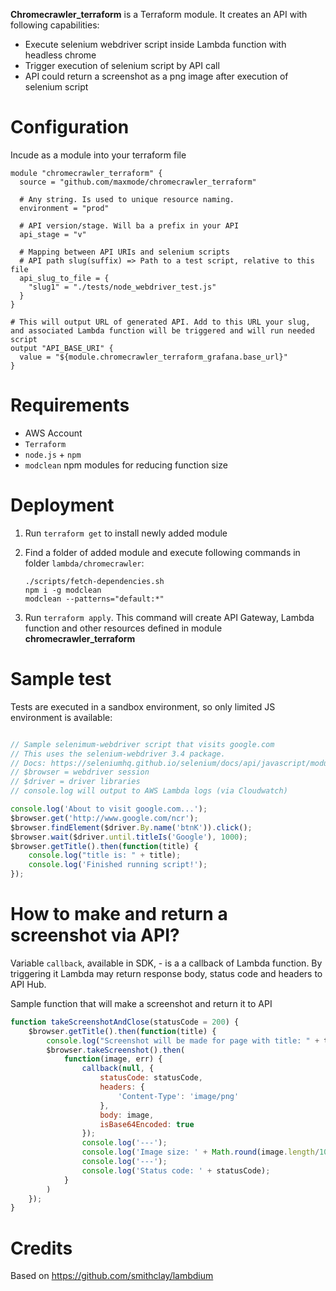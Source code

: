 **Chromecrawler_terraform** is a Terraform module. It creates an API with following capabilities:
 - Execute selenium webdriver script inside Lambda function with headless chrome
 - Trigger execution of selenium script by API call
 - API could return a screenshot as a png image after execution of selenium script

# Configuration

Incude as a module into your terraform file
```
module "chromecrawler_terraform" {
  source = "github.com/maxmode/chromecrawler_terraform"

  # Any string. Is used to unique resource naming.
  environment = "prod"
  
  # API version/stage. Will ba a prefix in your API
  api_stage = "v"

  # Mapping between API URIs and selenium scripts
  # API path slug(suffix) => Path to a test script, relative to this file
  api_slug_to_file = {
    "slug1" = "./tests/node_webdriver_test.js"
  }
}

# This will output URL of generated API. Add to this URL your slug, and associated Lambda function will be triggered and will run needed script
output "API_BASE_URI" {
  value = "${module.chromecrawler_terraform_grafana.base_url}"
}
```

# Requirements
 - AWS Account
 - `Terraform`
 - `node.js` + `npm`
 - `modclean` npm modules for reducing function size

# Deployment

1. Run `terraform get` to install newly added module

1. Find a folder of added module and execute following commands in folder `lambda/chromecrawler`:
    ```
    ./scripts/fetch-dependencies.sh
    npm i -g modclean
    modclean --patterns="default:*"
    ``` 

3.  Run `terraform apply`. This command will create API Gateway, Lambda function and other resources defined in module **chromecrawler_terraform**

# Sample test
Tests are executed in a sandbox environment, so only limited JS environment is available:
```javascript

// Sample selenimum-webdriver script that visits google.com
// This uses the selenium-webdriver 3.4 package.
// Docs: https://seleniumhq.github.io/selenium/docs/api/javascript/module/selenium-webdriver/index.html
// $browser = webdriver session
// $driver = driver libraries
// console.log will output to AWS Lambda logs (via Cloudwatch)

console.log('About to visit google.com...');
$browser.get('http://www.google.com/ncr');
$browser.findElement($driver.By.name('btnK')).click();
$browser.wait($driver.until.titleIs('Google'), 1000);
$browser.getTitle().then(function(title) {
    console.log("title is: " + title);
    console.log('Finished running script!');
});

```

# How to make and return a screenshot via API?
 
Variable `callback`, available in SDK, - is a a callback of Lambda function.
By triggering it Lambda may return response body, status code and headers to API Hub. 

Sample function that will make a screenshot and return it to API
```javascript
function takeScreenshotAndClose(statusCode = 200) {
    $browser.getTitle().then(function(title) {
        console.log("Screenshot will be made for page with title: " + title);
        $browser.takeScreenshot().then(
            function(image, err) {
                callback(null, {
                    statusCode: statusCode,
                    headers: {
                        'Content-Type': 'image/png'
                    },
                    body: image,
                    isBase64Encoded: true
                });
                console.log('---');
                console.log('Image size: ' + Math.round(image.length/1024) + 'Kb');
                console.log('---');
                console.log('Status code: ' + statusCode);
            }
        )
    });
}
```

# Credits
Based on https://github.com/smithclay/lambdium

